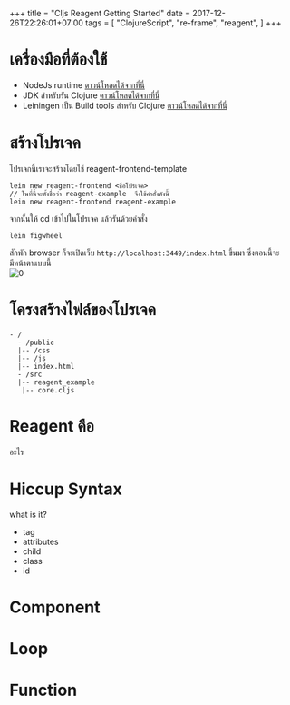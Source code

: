 +++
title = "Cljs Reagent Getting Started"
date = 2017-12-26T22:26:01+07:00
tags = [
    "ClojureScript",
    "re-frame",
    "reagent",
]
+++



# เครื่องมือที่ต้องใช้
 - NodeJs runtime [ดาวน์โหลดได้จากที่นี่](https://nodejs.org/en/download/)
 - JDK สำหรับรัน Clojure [ดาวน์โหลดได้จากที่นี่](http://www.oracle.com/technetwork/java/javase/downloads/index.html)  
 - Leiningen เป็น Build tools สำหรับ Clojure [ดาวน์โหลดได้จากที่นี่](https://leiningen.org/)  

# สร้างโปรเจค
โปรเจกนี้เราจะสร้างโดยใช้ reagent-frontend-template 

```
lein new reagent-frontend <ชื่อโปรเจค>
// ในที่นี้จะตั้งชื่อว่า reagent-example  จึงใช้คำสั่งดังนี้
lein new reagent-frontend reagent-example
```

จากนั้นให้ cd เข้าไปในโปรเจค แล้วรันด้วยคำสั่ง
```
lein figwheel
```
สักพัก browser ก็จะเปิดเว็บ `http://localhost:3449/index.html` ขึ้นมา ซึ่งตอนนี้จะมีหน้าตาแบบนี้   
![0](/img/cljs-reagent/0-started.png)


# โครงสร้างไฟล์ของโปรเจค
```
- /
  - /public
  |-- /css
  |-- /js
  |-- index.html
  - /src
  |-- reagent_example
   |-- core.cljs
```



# Reagent คือ
อะไร

# Hiccup Syntax
what is it?  
 - tag
 - attributes
 - child
 - class
 - id

# Component

# Loop

# Function